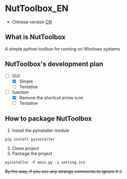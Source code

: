 # NutToolbox_EN

- Chinese version [CN](README_CN.md)

## What is NutToolbox
A simple python toolbox for running on Windows systems

## NutToolbox's development plan
- [ ] GUI
  - [x] Simple
  - [ ] Tentative

- [ ] function
  - [x] Remove the shortcut arrow icon
  - [ ] Tentative

## How to package NutToolbox
1. Install the pyinstaller module
```
pip install pyinstaller
```
2. Clone project
3. Package the project
```
pyinstaller -F main.py -i setting.ico
```

~~By the way, if you see any strange comments to ignore it :)~~
